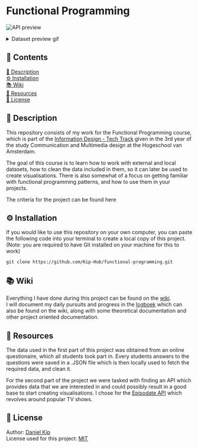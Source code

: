 # Functional Programming

![API preview](https://i.imgur.com/JHZcnWL.png)
<details>

<summary>Dataset preview gif</summary

![gif](https://thumbs.gfycat.com/AfraidDampAfricanrockpython-size_restricted.gif)

</details>

## 📁 Contents
[🚀 Description](https://github.com/Kip-Hub/functional-programming#-description)  
[⚙️ Installation](https://github.com/Kip-Hub/functional-programming#%EF%B8%8F-installation)  
[📚 Wiki](https://github.com/Kip-Hub/functional-programming#-wiki)  
[🧩 Resources](https://github.com/Kip-Hub/functional-programming#-resources)  
[📎 License](https://github.com/Kip-Hub/functional-programming#-license)  

## 🚀 Description

This repository consists of my work for the Functional Programming course, which is part of the [Information Design - Tech Track](https://github.com/cmda-tt) given in the 3rd year of the study Communication and Multimedia design at the Hogeschool van Amsterdam.

The goal of this course is to learn how to work with external and local datasets, how to clean the data included in them, so it can later be used to create visualisations. There is also somewhat of a focus on getting familiar with functional programming patterns, and how to use them in your projects.

The criteria for the project can be found here

## ⚙️ Installation

If you would like to use this repository on your own computer, you can paste the following code into your terminal to create a local copy of this project.  
(Note: you are required to have Git installed on your machine for this to work)

```
git clone https://github.com/Kip-Hub/functional-programming.git
```

## 📚 Wiki

Everything I have done during this project can be found on the [wiki](https://github.com/Kip-Hub/functional-programming/wiki).  
I will document my daily pursuits and progress in the [logboek](https://github.com/Kip-Hub/functional-programming/wiki/Logboek) which can also be found on the wiki, along with some theoretical documentation and other project oriented documentation.

## 🧩 Resources

The data used in the first part of this project was obtained from an online questionaire, which all students took part in. Every students answers to the questions were saved in a .JSON file which is then locally used to fetch the required data, and clean it.  

For the second part of the project we were tasked with finding an API which provides data that we are interested in and could possibly result in a good base to start creating visualisations. I chose for the [Episodate API](https://www.episodate.com/api) which revolves around popular TV shows. 

## 📎 License

Author: [Daniel Kip](https://github.com/Kip-Hub)  
License used for this project: [MIT](https://github.com/Kip-Hub/functional-programming/blob/main/LICENSE)
